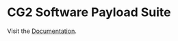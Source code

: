 # CG2 Software Payload Suite

Visit the [Documentation](https://dphi-space.github.io/public-documentation/).
